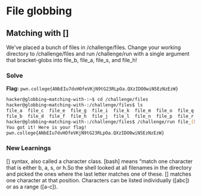 # File globbing

## Matching with []
We've placed a bunch of files in /challenge/files. Change your working directory to /challenge/files and run /challenge/run with a single argument that bracket-globs into file_b, file_a, file_s, and file_h!

### Solve
**Flag:** `pwn.college{ANbEIu7dvHOfeVKjN9tG23RLpOa.QXzIDO0wiN5EzNzEzW}`

```bash
hacker@globbing~matching-with-:~$ cd /challenge/files
hacker@globbing~matching-with-:/challenge/files$ ls
file_a  file_c  file_e  file_g  file_i  file_k  file_m  file_o  file_q  file_s  file_u  file_w  file_y
file_b  file_d  file_f  file_h  file_j  file_l  file_n  file_p  file_r  file_t  file_v  file_x  file_z
hacker@globbing~matching-with-:/challenge/files$ /challenge/run file_[bash]
You got it! Here is your flag!
pwn.college{ANbEIu7dvHOfeVKjN9tG23RLpOa.QXzIDO0wiN5EzNzEzW}
```

### New Learnings
[] syntax, also called a character class.
[bash] means “match one character that is either b, a, s, or h.So the shell looked at all filenames in the directory and picked the ones where the last letter matches one of these.
[] matches one character at that position.
Characters can be listed individually ([abc]) or as a range ([a-c]).
